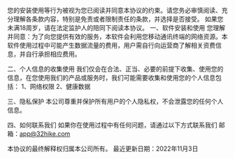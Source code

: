 您的安装使用等行为被视为您已阅读并同意本协议的约束。请您务必审慎阅读、充分理解各条款内容，特别是免责或者限制责任的条款，并选择是否接受。
如果您未满18周岁，请在法定监护人的陪同下阅读本协议。
一、软件安装和使用
您理解并同意：为了向您提供有效的服务，本软件会利用您移动通讯终端的网络资源。本软件使用过程中可能产生数据流量的费用，用户需自行向运营商了解相关资费信息，并自行承担相应费用。

二、个人信息的收集使用
我们仅会在合法、正当、必要的前提下收集、使用您的信息，在您使用我们的产品或服务时，我们可能需要收集和使用您的个人信息包括：
1、网络权限
2、健康数据

三、隐私保护
本公司尊重并保护所有用户的个人隐私权，不会泄露您的任何个人信息。

四、如何联系我们
如果你在使用过程中有任何问题，请通过以下方式联系我们
邮箱：app@32hike.com

本协议的最终解释权归属本公司所有。
最近更新日期：2022年11月3日